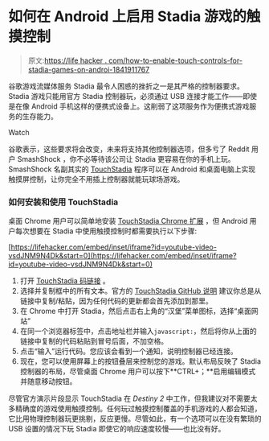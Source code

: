 # 如何在 Android 上启用 Stadia 游戏的触摸控制

> 原文:[https://life hacker . com/how-to-enable-touch-controls-for-stadia-games-on-androi-1841911767](https://lifehacker.com/how-to-enable-touch-controls-for-stadia-games-on-androi-1841911767)

谷歌游戏流媒体服务 Stadia 最令人困惑的挫折之一是其严格的控制器要求。Stadia 游戏只能用官方 Stadia 控制器玩，必须通过 USB 连接才能工作——即使是在像 Android 手机这样的便携式设备上。这削弱了这项服务作为便携式游戏服务的生存能力。

Watch

谷歌表示，这些要求将会改变，未来将支持其他控制器选项，但多亏了 Reddit 用户 SmashShock ，你不必等待该公司让 Stadia 更容易在你的手机上玩。SmashShock 名副其实的 [TouchStadia](https://github.com/ihatecsv/TouchStadia) 程序可以在 Android 和桌面电脑上实现触摸屏控制，让你完全不用插上控制器就能玩球场游戏。

### 如何安装和使用 TouchStadia

桌面 Chrome 用户可以简单地安装 [TouchStadia Chrome 扩展](https://chrome.google.com/webstore/detail/touchstadia/kdkboloommjpbahkdlhengbghlhcejaj) ，但 Android 用户每次想要在 Stadia 中使用触摸控制时都需要执行以下步骤:

 [https://lifehacker.com/embed/inset/iframe?id=youtube-video-vsdJNM9N4Dk&start=0](https://lifehacker.com/embed/inset/iframe?id=youtube-video-vsdJNM9N4Dk&start=0) 

1.  打开 [TouchStadia 码链接](https://drakeluce.com/projects/TouchStadia/) 。
2.  选择并复制框中的所有文本。官方的 [TouchStadia GitHub 说明](https://github.com/ihatecsv/TouchStadia) 建议你总是从链接中复制/粘贴，因为任何代码的更新都会首先添加到那里。
3.  在 Chrome 中打开 Stadia，然后点击右上角的“汉堡”菜单图标，选择“桌面网站”
4.  在同一个浏览器标签中，点击地址栏并输入`javascript:`，然后将你从上面的链接中复制的代码粘贴到冒号后面，不加空格。
5.  点击“输入”运行代码。您应该会看到一个通知，说明控制器已经连接。
6.  现在，您可以使用屏幕上的按钮叠层来控制您的游戏。默认布局反映了 Stadia 控制器的布局，尽管桌面 Chrome 用户可以按下**CTRL+；**启用编辑模式并随意移动按钮。

尽管官方演示片段显示 TouchStadia 在 *Destiny 2* 中工作，但我建议对不需要太多精确度的游戏使用触摸控制。任何玩过触摸控制覆盖的手机游戏的人都会知道，它比用物理控制器玩更挑剔，反应更慢。尽管如此，有一个选项可以在没有繁琐的 USB 设置的情况下玩 Stadia 即使它的响应速度较慢——也比没有好。